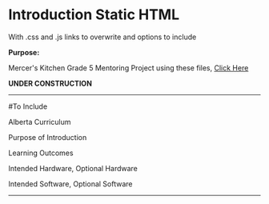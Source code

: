 # Introduction Static HTML
With .css and .js links to overwrite and options to include

**Purpose:**

Mercer's Kitchen Grade 5 Mentoring Project using these files, <a href="https://github.com/MercersKitchen/Website-Mentoring">Click Here</a>
  
**UNDER CONSTRUCTION**


---

#To Include

Alberta Curriculum

Purpose of Introduction

Learning Outcomes

Intended Hardware, Optional Hardware

Intended Software, Optional Software 


---
